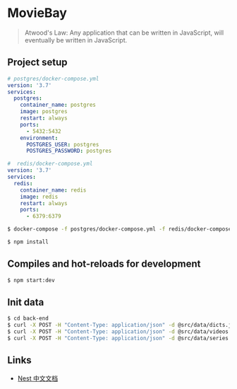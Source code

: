 # MovieBay

> Atwood's Law: Any application that can be written in JavaScript, will eventually be written in JavaScript.

## Project setup

``` yml
# postgres/docker-compose.yml
version: '3.7'
services:
  postgres:
    container_name: postgres
    image: postgres
    restart: always
    ports:
      - 5432:5432
    environment:
      POSTGRES_USER: postgres
      POSTGRES_PASSWORD: postgres
```

``` yml
#  redis/docker-compose.yml
version: '3.7'
services:
  redis:
    container_name: redis
    image: redis
    restart: always
    ports:
      - 6379:6379
```

``` sh
$ docker-compose -f postgres/docker-compose.yml -f redis/docker-compose.yml up -d

$ npm install
```

## Compiles and hot-reloads for development
``` sh
$ npm start:dev
```

## Init data
``` sh
$ cd back-end
$ curl -X POST -H "Content-Type: application/json" -d @src/data/dicts.json  http://127.0.0.1:3000/dicts
$ curl -X POST -H "Content-Type: application/json" -d @src/data/videos.json http://127.0.0.1:3000/videos
$ curl -X POST -H "Content-Type: application/json" -d @src/data/series.json http://127.0.0.1:3000/episodes
```

## Links

- [Nest 中文文档](https://docs.nestjs.cn/)
